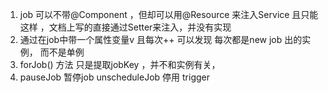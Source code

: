 1. job 可以不带@Component ，但却可以用@Resource 来注入Service 且只能这样 ，文档上写的直接通过Setter来注入，并没有实现
2. 通过在job中带一个属性变量v  且每次++ 可以发现 每次都是new job 出的实例， 而不是单例
3. forJob() 方法 只是提取jobKey ，并不和实例有关，
4. pauseJob 暂停job unscheduleJob 停用 trigger
